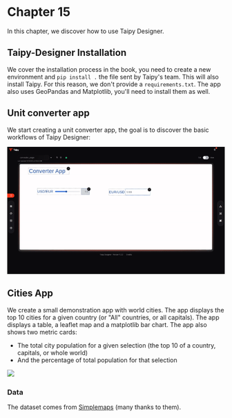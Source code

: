 # Chapter 15

In this chapter, we discover how to use Taipy Designer.

## Taipy-Designer Installation

We cover the installation process in the book, you need to create a new environment and `pip install .` the file sent by Taipy's team. This will also install Taipy. For this reason, we don't provide a `requirements.txt`. The app also uses GeoPandas and Matplotlib, you'll need to install them as well.

## Unit converter app

We start creating a unit converter app, the goal is to discover the basic workflows of Taipy Designer:

![](img/conver_app.gif)

## Cities App

We create a small demonstration app with world cities. The app displays the top 10 cities for a given country (or "All" countries, or all capitals). The app displays a table, a leaflet map and a matplotlib bar chart. The app also shows two metric cards:

* The total city population for a given selection (the top 10 of a country, capitals, or whole world)
* And the percentage of total population for that selection

![](img/cities.gif)

### Data

The dataset comes from [Simplemaps](https://simplemaps.com/data/world-cities) (many thanks to them).